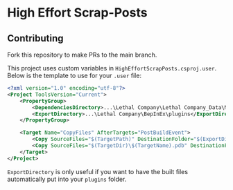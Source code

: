 ﻿# High Effort Scrap-Posts

## Contributing

Fork this repository to make PRs to the main branch.

This project uses custom variables in `HighEffortScrapPosts.csproj.user`. Below is the template to use for your `.user` file:

```xml
<?xml version="1.0" encoding="utf-8"?>
<Project ToolsVersion="Current">
    <PropertyGroup>
        <DependenciesDirectory>...\Lethal Company\Lethal Company_Data\Managed</DependenciesDirectory>
        <ExportDirectory>...\Lethal Company\BepInEx\plugins</ExportDirectory>
    </PropertyGroup>

    <Target Name="CopyFiles" AfterTargets="PostBuildEvent">
        <Copy SourceFiles="$(TargetPath)" DestinationFolder="$(ExportDirectory)" />
        <Copy SourceFiles="$(TargetDir)\$(TargetName).pdb" DestinationFolder="$(ExportDirectory)" />
    </Target>
</Project>
```

`ExportDirectory` is only useful if you want to have the built files automatically put into your `plugins` folder.